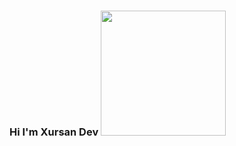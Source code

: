 ### Hi I'm Xursan Dev <img src="https://c.tenor.com/X24gHDQ9OoQAAAAi/grinning-face-with-smiling-eyes-joypixels.gif" width="200"/>



<!--
**xursanddev/xursanddev** is a ✨ _special_ ✨ repository because its `README.md` (this file) appears on your GitHub profile.

Here are some ideas to get you started:

- 🔭 I’m currently working on ...
- 🌱 I’m currently learning ...
- 👯 I’m looking to collaborate on ...
- 🤔 I’m looking for help with ...
- 💬 Ask me about ...
- 📫 How to reach me: ...
- 😄 Pronouns: ...
- ⚡ Fun fact: ...
-->
